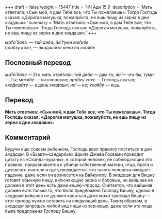 +++
draft = false
weight = 15447
title = 'ЧЧ Ади 15.9'
description = 'Мать ответила: «Сын мой, я дам Тебе все, что Ты пожелаешь». Тогда Господь сказал: «Дорогая матушка, пожалуйста, не ешь пищу из зерна в дни экадаши».'
summary = 'Мать ответила: «Сын мой, я дам Тебе все, что Ты пожелаешь». Тогда Господь сказал: «Дорогая матушка, пожалуйста, не ешь пищу из зерна в дни экадаши».'
+++

_ма̄та̄ бале, — та̄и диба, йа̄ туми ма̄гибе  
прабху кахе, — эка̄даш́ӣте анна на̄ кха̄ибе_

## Пословный перевод

_ма̄та̄_ _бале_ — Его мать ответила; _та̄и_ _диба_ — дам то; _йа̄_ — что бы; _туми_ — Ты; _ма̄гибе_ — ни попросил; _прабху_ _кахе_ — Господь сказал; _эка̄даш́ӣте_ — в день _экадаши_; _на̄_ — не; _кха̄ибе_ — ешь.

## Перевод

**Мать ответила: «Сын мой, я дам Тебе все, что Ты пожелаешь». Тогда Господь сказал: «Дорогая матушка, пожалуйста, не ешь пищу из зерна в дни экадаши».**

## Комментарий

Будучи еще совсем ребенком, Господь ввел правило поститься в дни _экадаши._ В «Бхакти-сандарбхе» Шрила Джива Госвами приводит цитату из «Сканда-пураны», в которой человек, не соблюдающий это правило, приравнивается к убийце собственной матери, отца, брата и духовного учителя и где утверждается, что такого человека ожидает падение, даже если он вознесется на Вайкунтху. В _экадаши_ для Вишну готовят обычную пищу, включающую зерно и бобовые, но вайшнав не должен в этот день есть даже _вишну-прасад_. Считается, что вайшнав должен есть только то, что было предложено Господу Вишну, однако в _экадаши_ вайшнав не должен касаться даже _маха-прасада_ Вишну — этот _прасад_ нужно оставить на следующий день. Таким образом, в _экадаши_ запрещен любой вид пищи из зерновых, даже если эта пища была предложена Господу Вишну.
